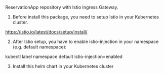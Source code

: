 
ReservationApp repository with Istio Ingress Gateway.


1. Before install this package, you need to setup Istio in your Kubernetes cluster.

https://istio.io/latest/docs/setup/install/


2. After Istio setup, you have to enable istio-injection in your namespace (e.g. default namespace):

kubectl label namespace default istio-injection=enabled


3. Install this helm chart in your Kubernetes cluster

